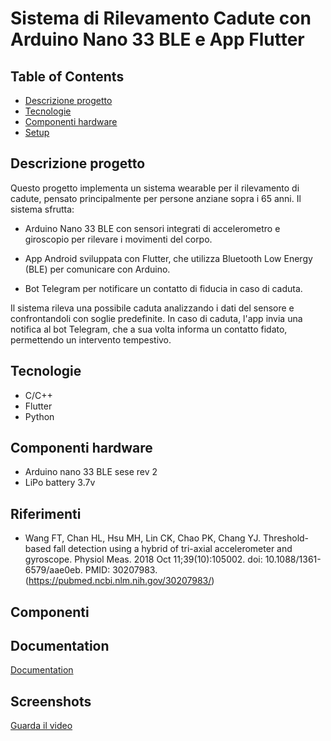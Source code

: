 
# Sistema di Rilevamento Cadute con Arduino Nano 33 BLE e App Flutter
## Table of Contents
* [Descrizione progetto](#descrizione)
* [Tecnologie](#tecnologie)
* [Componenti hardware](#hardware)
* [Setup](#setup)
## Descrizione progetto
Questo progetto implementa un sistema wearable per il rilevamento di cadute, pensato principalmente per persone anziane sopra i 65 anni. Il sistema sfrutta:

- Arduino Nano 33 BLE con sensori integrati di accelerometro e giroscopio per rilevare i movimenti del corpo.

- App Android sviluppata con Flutter, che utilizza Bluetooth Low Energy (BLE) per comunicare con Arduino.

- Bot Telegram per notificare un contatto di fiducia in caso di caduta.

Il sistema rileva una possibile caduta analizzando i dati del sensore e confrontandoli con soglie predefinite. In caso di caduta, l'app invia una notifica al bot Telegram, che a sua volta informa un contatto fidato, permettendo un intervento tempestivo.
## Tecnologie
- C/C++
- Flutter
- Python
## Componenti hardware
- Arduino nano 33 BLE sese rev 2
- LiPo battery 3.7v
## Riferimenti
- Wang FT, Chan HL, Hsu MH, Lin CK, Chao PK, Chang YJ. Threshold-based fall detection using a hybrid of tri-axial accelerometer and gyroscope. Physiol Meas. 2018 Oct 11;39(10):105002. doi: 10.1088/1361-6579/aae0eb. PMID: 30207983. (https://pubmed.ncbi.nlm.nih.gov/30207983/)

## Componenti


## Documentation

[Documentation](app-demonstration.mp4)


## Screenshots

[Guarda il video](media/tuovideo.mp4)


